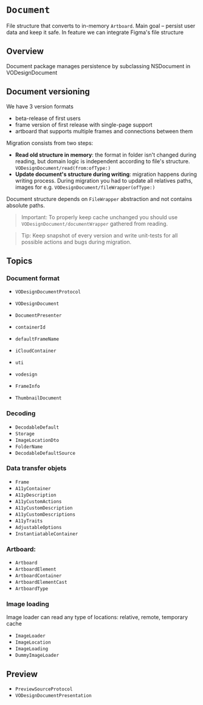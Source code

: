# ``Document``

File structure that converts to in-memory ``Artboard``. Main goal – persist user data and keep it safe. In feature we can integrate Figma's file structure

## Overview

Document package manages persistence by subclassing NSDocument in VODesignDocument

## Document versioning

We have 3 version formats
* beta-release of first users
* frame version of first release with single-page support
* artboard that supports multiple frames and connections between them

Migration consists from two steps:

- **Read old structure in memory**: the format in folder isn't changed during reading, but domain logic is independent according to file's structure. ``VODesignDocument/read(from:ofType:)``
- **Update document's structure during writing**: migration happens during writing process. During migration you had to update all relatives paths, images for e.g. ``VODesignDocument/fileWrapper(ofType:)``

Document structure depends on `FileWrapper` abstraction and not contains absolute paths. 

> Important: To properly keep cache unchanged you should use ``VODesignDocument/documentWrapper`` gathered from reading. 

> Tip: Keep snapshot of every version and write unit-tests for all possible actions and bugs during migration.


## Topics

### Document format

- ``VODesignDocumentProtocol``
- ``VODesignDocument``
- ``DocumentPresenter``
- ``containerId``
- ``defaultFrameName``
- ``iCloudContainer``
- ``uti``
- ``vodesign``
- ``FrameInfo``

- ``ThumbnailDocument``

### Decoding
- ``DecodableDefault``
- ``Storage``
- ``ImageLocationDto``
- ``FolderName``
- ``DecodableDefaultSource``

### Data transfer objets
- ``Frame``
- ``A11yContainer``
- ``A11yDescription``
- ``A11yCustomActions``
- ``A11yCustomDescription``
- ``A11yCustomDescriptions``
- ``A11yTraits``
- ``AdjustableOptions``
- ``InstantiatableContainer``

### Artboard:
- ``Artboard``
- ``ArtboardElement``
- ``ArtboardContainer``
- ``ArtboardElementCast``
- ``ArtboardType``

### Image loading

Image loader can read any type of locations: relative, remote, temporary cache

- ``ImageLoader``
- ``ImageLocation``
- ``ImageLoading``
- ``DummyImageLoader``

## Preview

- ``PreviewSourceProtocol``
- ``VODesignDocumentPresentation``
